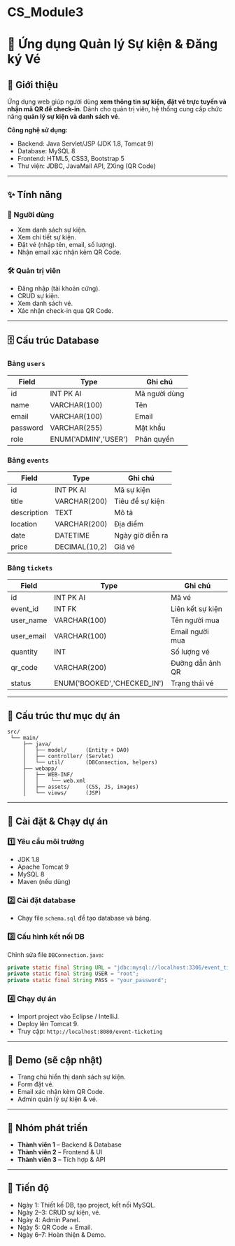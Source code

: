 ﻿# CS_Module3
# 🎫 Ứng dụng Quản lý Sự kiện & Đăng ký Vé

## 📌 Giới thiệu
Ứng dụng web giúp người dùng **xem thông tin sự kiện, đặt vé trực tuyến và nhận mã QR để check-in**. Dành cho quản trị viên, hệ thống cung cấp chức năng **quản lý sự kiện và danh sách vé**.

**Công nghệ sử dụng:**
- Backend: Java Servlet/JSP (JDK 1.8, Tomcat 9)
- Database: MySQL 8
- Frontend: HTML5, CSS3, Bootstrap 5
- Thư viện: JDBC, JavaMail API, ZXing (QR Code)

---

## ✨ Tính năng

### 👤 Người dùng
- Xem danh sách sự kiện.
- Xem chi tiết sự kiện.
- Đặt vé (nhập tên, email, số lượng).
- Nhận email xác nhận kèm QR Code.

### 🛠 Quản trị viên
- Đăng nhập (tài khoản cứng).
- CRUD sự kiện.
- Xem danh sách vé.
- Xác nhận check-in qua QR Code.

---

## 🗄 Cấu trúc Database

### Bảng `users`
| Field    | Type         | Ghi chú             |
|----------|--------------|---------------------|
| id       | INT PK AI    | Mã người dùng       |
| name     | VARCHAR(100) | Tên                 |
| email    | VARCHAR(100) | Email               |
| password | VARCHAR(255) | Mật khẩu            |
| role     | ENUM('ADMIN','USER') | Phân quyền |

### Bảng `events`
| Field       | Type         | Ghi chú             |
|-------------|--------------|---------------------|
| id          | INT PK AI    | Mã sự kiện          |
| title       | VARCHAR(200) | Tiêu đề sự kiện     |
| description | TEXT         | Mô tả               |
| location    | VARCHAR(200) | Địa điểm            |
| date        | DATETIME     | Ngày giờ diễn ra    |
| price       | DECIMAL(10,2)| Giá vé              |

### Bảng `tickets`
| Field       | Type         | Ghi chú             |
|-------------|--------------|---------------------|
| id          | INT PK AI    | Mã vé               |
| event_id    | INT FK       | Liên kết sự kiện    |
| user_name   | VARCHAR(100) | Tên người mua       |
| user_email  | VARCHAR(100) | Email người mua     |
| quantity    | INT          | Số lượng vé         |
| qr_code     | VARCHAR(200) | Đường dẫn ảnh QR    |
| status      | ENUM('BOOKED','CHECKED_IN') | Trạng thái vé |

---

## 📂 Cấu trúc thư mục dự án
```
src/
 └── main/
     ├── java/
     │   ├── model/      (Entity + DAO)
     │   ├── controller/ (Servlet)
     │   └── util/       (DBConnection, helpers)
     ├── webapp/
     │   ├── WEB-INF/
     │   │    └── web.xml
     │   ├── assets/     (CSS, JS, images)
     │   └── views/      (JSP)
```

---

## 🚀 Cài đặt & Chạy dự án

### 1️⃣ Yêu cầu môi trường
- JDK 1.8
- Apache Tomcat 9
- MySQL 8
- Maven (nếu dùng)

### 2️⃣ Cài đặt database
- Chạy file `schema.sql` để tạo database và bảng.

### 3️⃣ Cấu hình kết nối DB
Chỉnh sửa file `DBConnection.java`:
```java
private static final String URL = "jdbc:mysql://localhost:3306/event_ticketing";
private static final String USER = "root";
private static final String PASS = "your_password";
```

### 4️⃣ Chạy dự án
- Import project vào Eclipse / IntelliJ.
- Deploy lên Tomcat 9.
- Truy cập: `http://localhost:8080/event-ticketing`

---

## 📸 Demo (sẽ cập nhật)
- Trang chủ hiển thị danh sách sự kiện.
- Form đặt vé.
- Email xác nhận kèm QR Code.
- Admin quản lý sự kiện & vé.

---

## 👥 Nhóm phát triển
- **Thành viên 1** – Backend & Database
- **Thành viên 2** – Frontend & UI
- **Thành viên 3** – Tích hợp & API

---

## 📅 Tiến độ
- Ngày 1: Thiết kế DB, tạo project, kết nối MySQL.
- Ngày 2–3: CRUD sự kiện, vé.
- Ngày 4: Admin Panel.
- Ngày 5: QR Code + Email.
- Ngày 6–7: Hoàn thiện & Demo.

